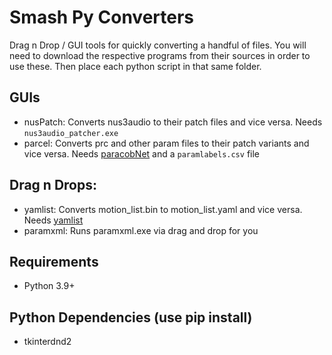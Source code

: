 # Smash Py Converters
Drag n Drop / GUI tools for quickly converting a handful of files. You will need to download the respective programs from their sources in order to use these. Then place each python script in that same folder.

## GUIs
- nusPatch: Converts nus3audio to their patch files and vice versa. Needs `nus3audio_patcher.exe`
- parcel: Converts prc and other param files to their patch variants and vice versa. Needs [paracobNet](https://github.com/benhall-7/paracobNET/releases/latest) and a `paramlabels.csv` file

## Drag n Drops:
- yamlist: Converts motion_list.bin to motion_list.yaml and vice versa. Needs [yamlist](https://github.com/ultimate-research/motion_lib/releases/latest)
- paramxml: Runs paramxml.exe via drag and drop for you

## Requirements
- Python 3.9+

## Python Dependencies (use pip install)
- tkinterdnd2
